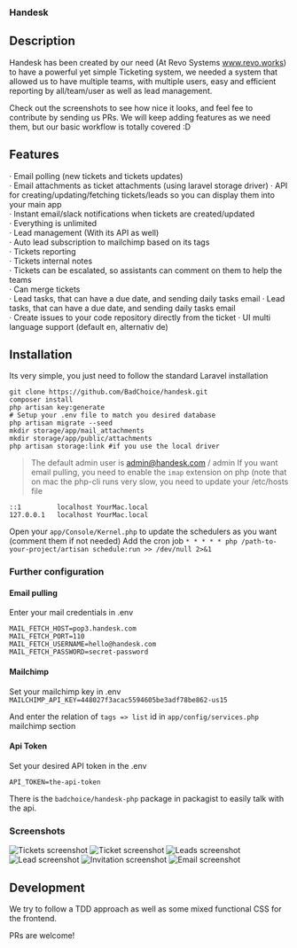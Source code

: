 ### Handesk

## Description
Handesk has been created by our need (At Revo Systems www.revo.works) to have a powerful yet simple Ticketing system, we needed a system that allowed us to
have multiple teams, with multiple users, easy and efficient reporting by all/team/user as well as lead management.

Check out the screenshots to see how nice it looks, and feel fee to contribute by sending us PRs.
We will keep adding features as we need them, but our basic workflow is totally covered :D

## Features
· Email polling (new tickets and tickets updates)    
· Email attachments as ticket attachments (using laravel storage driver)
· API for creating/updating/fetching tickets/leads so you can display them into your main app    
· Instant email/slack notifications when tickets are created/updated   
· Everything is unlimited    
· Lead management (With its API as well)   
· Auto lead subscription to mailchimp based on its tags   
· Tickets reporting   
· Tickets internal notes   
· Tickets can be escalated, so assistants can comment on them to help the teams   
· Can merge tickets       
· Lead tasks, that can have a due date, and sending daily tasks email
· Lead tasks, that can have a due date, and sending daily tasks email   
· Create issues to your code repository directly from the ticket
· UI multi language support (default en, alternativ de)

## Installation
Its very simple, you just need to follow the standard Laravel installation
```
git clone https://github.com/BadChoice/handesk.git
composer install
php artisan key:generate
# Setup your .env file to match you desired database
php artisan migrate --seed
mkdir storage/app/mail_attachments
mkdir storage/app/public/attachments
php artisan storage:link #if you use the local driver
```

> The default admin user is admin@handesk.com / admin
> If you want email pulling, you need to enable the `imap` extension on php (note that on mac the php-cli runs very slow, you need to update your /etc/hosts file 

```
::1         localhost YourMac.local
127.0.0.1   localhost YourMac.local
```

Open your `app/Console/Kernel.php` to update the schedulers as you want (comment them if not needed)
Add the cron job `* * * * * php /path-to-your-project/artisan schedule:run >> /dev/null 2>&1`


### Further configuration
#### Email pulling
Enter your mail credentials in .env

````
MAIL_FETCH_HOST=pop3.handesk.com   
MAIL_FETCH_PORT=110   
MAIL_FETCH_USERNAME=hello@handesk.com   
MAIL_FETCH_PASSWORD=secret-password   
````

#### Mailchimp
Set your mailchimp key in .env
`MAILCHIMP_API_KEY=448027f3acac5594605be3adf78be862-us15`

And enter the relation of `tags => list` id in `app/config/services.php` mailchimp section

#### Api Token
Set your desired API token in the .env

```API_TOKEN=the-api-token```

There is the `badchoice/handesk-php` package in packagist to easily talk with the api.


### Screenshots
![Tickets screenshot](https://raw.githubusercontent.com/BadChoice/handesk/master/resources/screenshots/tickets.png)
![Ticket screenshot](https://raw.githubusercontent.com/BadChoice/handesk/master/resources/screenshots/ticket.png)
![Leads screenshot](https://raw.githubusercontent.com/BadChoice/handesk/master/resources/screenshots/leads.png)
![Lead screenshot](https://raw.githubusercontent.com/BadChoice/handesk/master/resources/screenshots/lead.png)
![Invitation screenshot](https://raw.githubusercontent.com/BadChoice/handesk/master/resources/screenshots/invitation.png)
![Email screenshot](https://raw.githubusercontent.com/BadChoice/handesk/master/resources/screenshots/email.png)

## Development
We try to follow a TDD approach as well as some mixed functional CSS for the frontend.
   
PRs are welcome!

